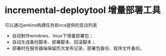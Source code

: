 # incremental-deploytool  增量部署工具
可以通过jenkins构建任务和vcs提供的变动列表

- 自动制作windows、linux下增量部署包；
- 自动生成备份脚本、部署脚本、回滚脚本；
- 部署时在服务器端保留历次发布记录，部署包备份、程序文件备份。
